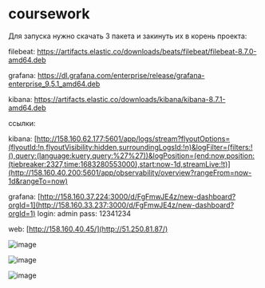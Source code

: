# coursework

Для запуска нужно скачать 3 пакета и закинуть их в корень проекта:

filebeat: https://artifacts.elastic.co/downloads/beats/filebeat/filebeat-8.7.0-amd64.deb

grafana:  https://dl.grafana.com/enterprise/release/grafana-enterprise_9.5.1_amd64.deb

kibana:   https://artifacts.elastic.co/downloads/kibana/kibana-8.7.1-amd64.deb


cсылки:

kibana:   [http://158.160.62.177:5601/app/logs/stream?flyoutOptions=(flyoutId:!n,flyoutVisibility:hidden,surroundingLogsId:!n)&logFilter=(filters:!(),query:(language:kuery,query:%27%27))&logPosition=(end:now,position:(tiebreaker:2327,time:1683280553000),start:now-1d,streamLive:!t)](http://158.160.40.200:5601/app/observability/overview?rangeFrom=now-1d&rangeTo=now)

grafana:  [http://158.160.37.224:3000/d/FgFmwJE4z/new-dashboard?orgId=1](http://158.160.33.237:3000/d/FgFmwJE4z/new-dashboard?orgId=1) login: admin pass: 12341234

web: [http://158.160.40.45/](http://51.250.81.87/)


![image](https://user-images.githubusercontent.com/46092593/236165964-4e86ad41-440a-4d4b-b789-01d9e13cb9d7.png)


![image](https://github.com/MaratAlaev/coursework/assets/46092593/10664627-0e2d-4885-b2c7-17e2664500f3)


![image](https://github.com/MaratAlaev/coursework/assets/46092593/5ce82462-53ec-403e-9392-2bd52c21fb46)

